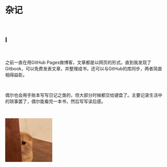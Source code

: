 # 杂记

<br>

## I

<br>

之前一直在用GitHub Pages做博客，文章都是以网页的形式。直到我发现了Gitbook，可以免费发表文章，并整理成书，还可以与GitHub的库同步，两者简直相得益彰。

<br>

偶尔也会用手账本写写日记之类的，但大部分时候都交给键盘了。主要记录生活中的琐事罢了，偶尔能看完一本书，然后写写读后感。

<br>

![](resource/IMG_4377.GIF)

